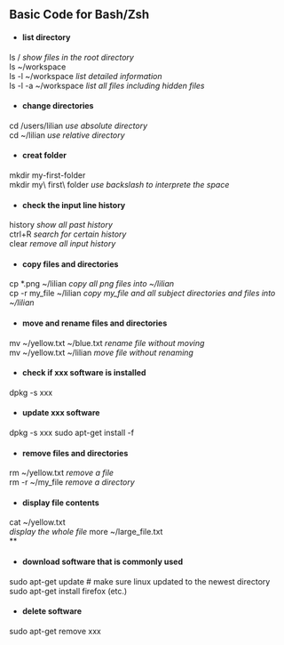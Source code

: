 ## Basic Code for Bash/Zsh

* #### list directory<br>
ls / *show files in the root directory*<br>
ls ~/workspace<br>
ls -l ~/workspace *list detailed 
information*<br>
ls -l -a ~/workspace *list all files including hidden files*<br>
* #### change directories <br>
cd /users/lilian *use absolute directory*<br>
cd ~/lilian *use relative directory*<br>
* #### creat folder<br>
mkdir my-first-folder<br>
mkdir my\ first\ folder *use backslash to interprete the space* <br> 
* #### check the input line history<br>
history *show all past history*<br>
ctrl+R *search for certain history*<br>
clear *remove all input history* <br>
* #### copy files and directories<br>
cp *.png ~/lilian *copy all png files into ~/lilian* <br>
cp -r my_file ~/lilian *copy my_file and all subject directories and files into ~/lilian*  <br>
* #### move and rename files and directories<br>
mv ~/yellow.txt ~/blue.txt *rename file without moving*<br>
mv ~/yellow.txt ~/lilian *move file without renaming*<br>

* #### check if xxx software is installed<br>
dpkg -s xxx
* ####  update xxx software<br>
dpkg -s xxx sudo apt-get install -f<br>
* #### remove files and directories<br>
rm ~/yellow.txt *remove a file*<br>
rm -r ~/my_file *remove a directory*<br>
* #### display file contents<br>
cat ~/yellow.txt <br> *display the whole file*
more ~/large_file.txt<br> **


* #### download software that is commonly used<br>
sudo apt-get update # make sure linux updated to the newest directory
sudo apt-get install firefox (etc.)
* #### delete software<br>
sudo apt-get remove xxx




<!--stackedit_data:
eyJoaXN0b3J5IjpbLTEyNzcwODY0MTQsLTE3MTUxNzEyNDUsLT
IwODY4MjM1MDcsODg2NTUzNjAzLC0xMzU0Mzg5MzAzLC01ODM4
NjgwNTYsMTA1NTg4NjgzLC04OTc3OTg1NTUsLTEyNjk3Nzg2MD
FdfQ==
-->